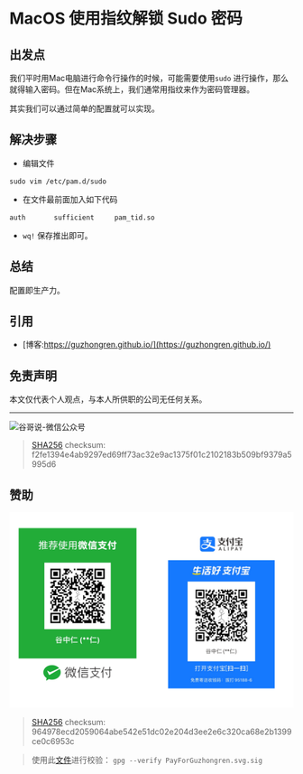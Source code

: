 # MacOS 使用指纹解锁 Sudo 密码


## 出发点

我们平时用Mac电脑进行命令行操作的时候，可能需要使用`sudo` 进行操作，那么就得输入密码。但在Mac系统上，我们通常用指纹来作为密码管理器。

其实我们可以通过简单的配置就可以实现。

## 解决步骤

- 编辑文件

```sha
sudo vim /etc/pam.d/sudo
```

- 在文件最前面加入如下代码
```text
auth       sufficient     pam_tid.so
```

- `wq!` 保存推出即可。

## 总结

配置即生产力。

## 引用

* [博客:https://guzhongren.github.io/](https://guzhongren.github.io/)

## 免责声明

本文仅代表个人观点，与本人所供职的公司无任何关系。

----
![谷哥说-微信公众号](https://cdn.jsdelivr.net/gh/guzhongren/picx-images-hosting@master/20210819/wechat.ae9zxgscqcg.png)
> [SHA256](https://emn178.github.io/online-tools/sha256_checksum.html) checksum: f2fe1394e4ab9297ed69ff73ac32e9ac1375f01c2102183b509bf9379a5995d6

## 赞助

![PayForGuzhongren](/images/pay/PayForGuzhongren.svg)
> [SHA256](https://emn178.github.io/online-tools/sha256_checksum.html) checksum: 964978ecd2059064abe542e51dc02e204d3ee2e6c320ca68e2b1399ce0c6953c

> 使用此[文件](https://guzhongren.github.io/images/pay/payforguzhongren.svg.sig)进行校验： `gpg --verify PayForGuzhongren.svg.sig`

